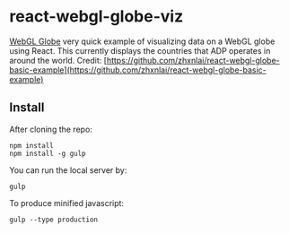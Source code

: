 react-webgl-globe-viz
=========================

[WebGL Globe](https://github.com/dataarts/webgl-globe) very quick example of visualizing data on a WebGL globe using React. This currently displays the countries that ADP operates in around the world. Credit: [https://github.com/zhxnlai/react-webgl-globe-basic-example](https://github.com/zhxnlai/react-webgl-globe-basic-example)

Install
---
After cloning the repo:
~~~
npm install
npm install -g gulp
~~~

You can run the local server by:
~~~
gulp
~~~

To produce minified javascript:
~~~
gulp --type production
~~~
